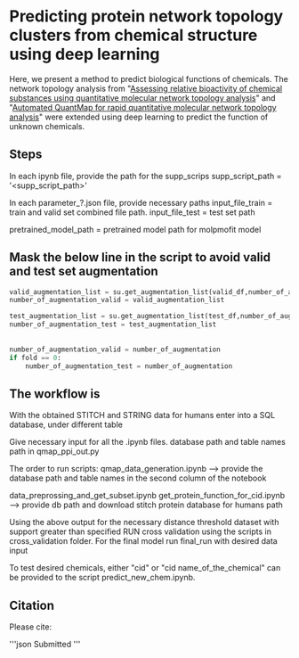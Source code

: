 # Predicting protein network topology clusters from chemical structure using deep learning


Here, we present a method to predict biological functions of chemicals. The network topology analysis from "[Assessing relative bioactivity of chemical substances using quantitative molecular network topology analysis](https://pubmed.ncbi.nlm.nih.gov/22482822/)" and "[Automated QuantMap for rapid quantitative molecular network topology analysis](https://pubmed.ncbi.nlm.nih.gov/23828784/)" were extended using deep learning to predict the function of unknown chemicals. 



## Steps

In each ipynb file, provide the path for the supp_scrips
supp_script_path = '<supp_script_path>'



In each parameter_?.json file, provide necessary paths
input_file_train = train and valid set combined file path.
input_file_test = test set path

pretrained_model_path = pretrained model path for molpmofit model



## Mask the below line in the script to avoid valid and test set augmentation

```python
valid_augmentation_list = su.get_augmentation_list(valid_df,number_of_augmentation)
number_of_augmentation_valid = valid_augmentation_list

test_augmentation_list = su.get_augmentation_list(test_df,number_of_augmentation)
number_of_augmentation_test = test_augmentation_list
            
            
number_of_augmentation_valid = number_of_augmentation
if fold == 0:
    number_of_augmentation_test = number_of_augmentation
```



## The workflow is
With the obtained STITCH and STRING data for humans
enter into a SQL database, under different table

Give necessary input for all the .ipynb files.
database path and table names path in qmap_ppi_out.py 

The order to run scripts:
qmap_data_generation.ipynb --> provide the database path and table names in the second column of the notebook

data_preprossing_and_get_subset.ipynb
get_protein_function_for_cid.ipynb --> provide db path and download stitch protein database for humans path
    
    
Using the above output for the necessary distance threshold dataset with support greater than specified
RUN cross validation using the scripts in cross_validation folder.
For the final model run final_run with desired data input


To test desired chemicals, either "cid" or "cid name_of_the_chemical" can be provided to the script predict_new_chem.ipynb.

## Citation


Please cite: 

'''json
Submitted
'''
